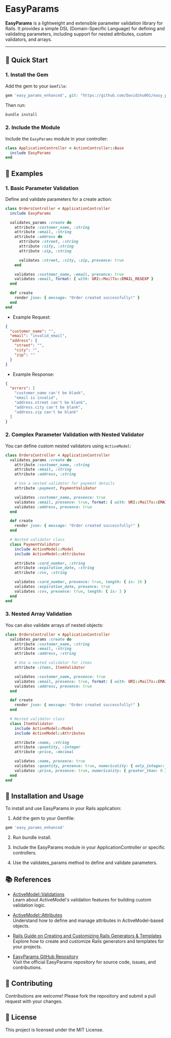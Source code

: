 # EasyParams

**EasyParams** is a lightweight and extensible parameter validation library for Rails. It provides a simple DSL (Domain-Specific Language) for defining and validating parameters, including support for nested attributes, custom validators, and arrays.

---

## 🚀 Quick Start

### 1. Install the Gem

Add the gem to your `Gemfile`:

```ruby
gem 'easy_params_enhanced', git: "https://github.com/Davidzhu001/easy_params"
```

Then run:

```bash
bundle install
```

### 2. Include the Module

Include the `EasyParams` module in your controller:

```ruby
class ApplicationController < ActionController::Base
  include EasyParams
end
```

## 📖 Examples

### 1. Basic Parameter Validation

Define and validate parameters for a create action:

```ruby
class OrdersController < ApplicationController
  include EasyParams

  validates_params :create do
    attribute :customer_name, :string
    attribute :email, :string
    attribute :address do
      attribute :street, :string
      attribute :city, :string
      attribute :zip, :string

      validates :street, :city, :zip, presence: true
    end

    validates :customer_name, :email, presence: true
    validates :email, format: { with: URI::MailTo::EMAIL_REGEXP }
  end

  def create
    render json: { message: "Order created successfully!" }
  end
end
```

* Example Request:

```json
{
  "customer_name": "",
  "email": "invalid_email",
  "address": {
    "street": "",
    "city": "",
    "zip": ""
  }
}
```

* Example Response:

```json
{
  "errors": [
    "customer_name can't be blank",
    "email is invalid",
    "address.street can't be blank",
    "address.city can't be blank",
    "address.zip can't be blank"
  ]
}
```

### 2. Complex Parameter Validation with Nested Validator

You can define custom nested validators using `ActiveModel`:

```ruby
class OrdersController < ApplicationController
  validates_params :create do
    attribute :customer_name, :string
    attribute :email, :string
    attribute :address, :string

    # Use a nested validator for payment details
    attribute :payment, PaymentValidator

    validates :customer_name, presence: true
    validates :email, presence: true, format: { with: URI::MailTo::EMAIL_REGEXP }
    validates :address, presence: true
  end

  def create
    render json: { message: "Order created successfully!" }
  end

  # Nested validator class
  class PaymentValidator
    include ActiveModel::Model
    include ActiveModel::Attributes

    attribute :card_number, :string
    attribute :expiration_date, :string
    attribute :cvv, :string

    validates :card_number, presence: true, length: { is: 16 }
    validates :expiration_date, presence: true
    validates :cvv, presence: true, length: { is: 3 }
  end
end
```

### 3. Nested Array Validation

You can also validate arrays of nested objects:

```ruby 
class OrdersController < ApplicationController
  validates_params :create do
    attribute :customer_name, :string
    attribute :email, :string
    attribute :address, :string

    # Use a nested validator for items
    attribute :items, ItemValidator

    validates :customer_name, presence: true
    validates :email, presence: true, format: { with: URI::MailTo::EMAIL_REGEXP }
    validates :address, presence: true
  end

  def create
    render json: { message: "Order created successfully!" }
  end

  # Nested validator class
  class ItemValidator
    include ActiveModel::Model
    include ActiveModel::Attributes

    attribute :name, :string
    attribute :quantity, :integer
    attribute :price, :decimal

    validates :name, presence: true
    validates :quantity, presence: true, numericality: { only_integer: true, greater_than: 0 }
    validates :price, presence: true, numericality: { greater_than: 0 }
  end
end
```

## 🔧 Installation and Usage

To install and use EasyParams in your Rails application:

1. Add the gem to your Gemfile:

```bash
gem 'easy_params_enhanced'
```

2. Run bundle install.

3. Include the EasyParams module in your ApplicationController or specific controllers.

4. Use the validates_params method to define and validate parameters.

## 📚 References


- [ActiveModel::Validations](https://api.rubyonrails.org/classes/ActiveModel/Validations.html)  
  Learn about ActiveModel's validation features for building custom validation logic.

- [ActiveModel::Attributes](https://api.rubyonrails.org/classes/ActiveModel/Attributes.html)  
  Understand how to define and manage attributes in ActiveModel-based objects.

- [Rails Guide on Creating and Customizing Rails Generators & Templates](https://guides.rubyonrails.org/generators.html)  
  Explore how to create and customize Rails generators and templates for your projects.

- [EasyParams GitHub Repository](https://github.com/your-repo/easy_params)  
  Visit the official EasyParams repository for source code, issues, and contributions.

## 🤝 Contributing

Contributions are welcome! Please fork the repository and submit a pull request with your changes.

## 📝 License

This project is licensed under the MIT License.

